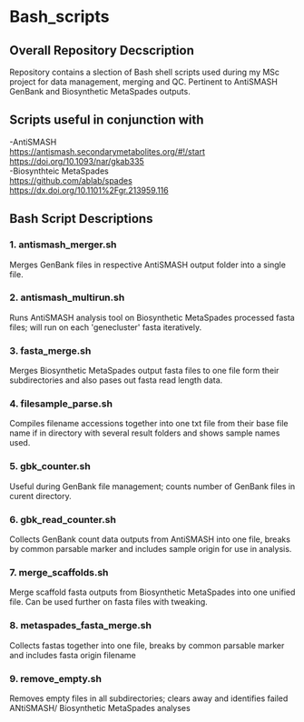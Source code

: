 # Bash_scripts
## Overall Repository Decscription
Repository contains a slection of Bash shell scripts used during my MSc project for data management, merging and QC. Pertinent to AntiSMASH GenBank and Biosynthetic MetaSpades outputs. 

## Scripts useful in conjunction with
-AntiSMASH 
<br /> https://antismash.secondarymetabolites.org/#!/start 
<br />https://doi.org/10.1093/nar/gkab335  
-Biosynthteic MetaSpades 
<br />https://github.com/ablab/spades 
<br />https://dx.doi.org/10.1101%2Fgr.213959.116


## Bash Script Descriptions
### 1. antismash_merger.sh
Merges GenBank files in respective AntiSMASH output folder into a single file.

### 2. antismash_multirun.sh
Runs AntiSMASH analysis tool on Biosynthetic MetaSpades processed fasta files; will run on each 'genecluster' fasta iteratively.

### 3. fasta_merge.sh
Merges Biosynthetic MetaSpades output fasta files to one file form their subdirectories and also pases out fasta read length data.

### 4. filesample_parse.sh
Compiles filename accessions together into one txt file from their base file name if in directory with several result folders and shows sample names used.

### 5. gbk_counter.sh
Useful during GenBank file management; counts number of GenBank files in curent directory.

### 6. gbk_read_counter.sh
Collects GenBank count data outputs from AntiSMASH into one file, breaks by common parsable marker and includes sample origin for use in analysis.

### 7. merge_scaffolds.sh
Merge scaffold fasta outputs from Biosynthetic MetaSpades into one unified file. Can be used further on fasta files with tweaking.

### 8. metaspades_fasta_merge.sh
Collects fastas together into one file, breaks by common parsable marker and includes fasta origin filename

### 9. remove_empty.sh
Removes empty files in all subdirectories; clears away and identifies failed ANtiSMASH/ Biosynthetic MetaSpades analyses 
